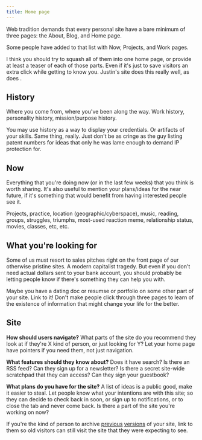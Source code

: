 ```yaml
---
title: Home page
---
```


Web tradition demands that every personal site have a bare minimum of three pages: the About, Blog, and Home page.

Some people have added to that list with Now, Projects, and Work pages.

I think you should try to squash all of them into one home page, or provide at least a teaser of each of those parts. Even if it's just to save visitors an extra click while getting to know you. Justin's site does this really well, as does . 


## History

Where you come from, where you've been along the way. Work history, personality history, mission/purpose history.

You may use history as a way to display your credentials. Or artifacts of your skills. Same thing, really. Just don't be as cringe as the guy listing patent numbers for ideas that only he was lame enough to demand IP protection for. 


## Now

Everything that you're doing now (or in the last few weeks) that you think is worth sharing. It's also useful to mention your plans/ideas for the near future, if it's something that would benefit from having interested people see it.

Projects, practice, location (geographic/cyberspace), music, reading, groups, struggles, triumphs, most-used reaction meme, relationship status, movies, classes, etc, etc.


## What you're looking for

Some of us must resort to sales pitches right on the front page of our otherwise pristine sites. A modern capitalist tragedy. But even if you don't need actual dollars sent to your bank account, you should probably be letting people know if there's something they can help you with. 

Maybe you have a dating doc or resumse or portfolio on some other part of your site. Link to it! Don't make people click through three pages to learn of the existence of information that might change your life for the better.


## Site

**How should users navigate?** What parts of the site do you recommend they look at if they're X kind of person, or just looking for Y? Let your home page have pointers if you need them, not just navigation.

**What features should they know about?** Does it have search? Is there an RSS feed? Can they sign up for a newsletter? Is there a secret site-wide scratchpad that they can access? Can they sign your guestbook?

**What plans do you have for the site?** A list of ideas is a public good, make it easier to steal. Let people know what your intentions are with this site; so they can decide to check back in soon, or sign up to notifications, or to close the tab and never come back. Is there a part of the site you're working on now? 

If you're the kind of person to archive [previous](https://colly.com/v4) [versions](https://www.sheafitz.com/website) of your site, link to them so old visitors can still visit the site that they were expecting to see.
